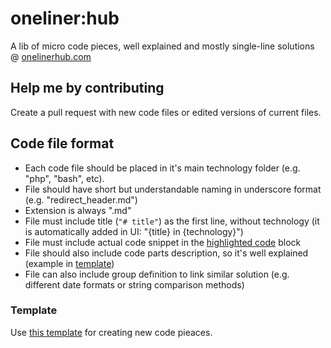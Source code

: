 # oneliner:hub
A lib of micro code pieces, well explained and mostly single-line solutions @ [onelinerhub.com](https://onelinerhub.com/)

## Help me by contributing
Create a pull request with new code files or edited versions of current files.

## Code file format
- Each code file should be placed in it's main technology folder (e.g. "php", "bash", etc).
- File should have short but understandable naming in underscore format (e.g. "redirect_header.md")
- Extension is always ".md"
- File must include title (```"# title"```) as the first line, without technology (it is automatically added in UI: "{title} in {technology}")
- File must include actual code snippet in the [highlighted code](https://guides.github.com/features/mastering-markdown/) block
- File should also include code parts description, so it's well explained (example in [template](/template.md))
- File can also include group definition to link similar solution (e.g. different date formats or string comparison methods)

### Template
Use [this template](/template.md) for creating new code pieaces.
